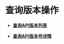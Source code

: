 # 查询版本操作<a name="zh-cn_topic_0133313255"></a>

 

-   **[查询API版本列表](查询API版本列表.md)**  

-   **[查询API版本号详情](查询API版本号详情.md)**  


